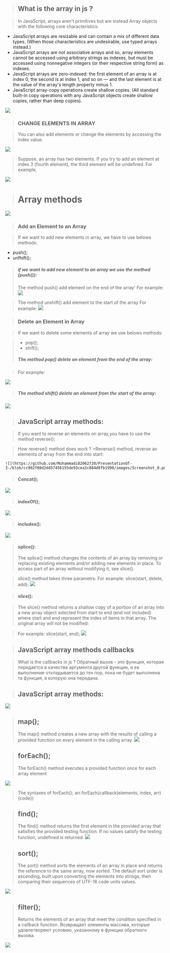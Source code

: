 > ## What is the array in js ?

 >In JavaScript, arrays aren't primitives but are instead Array objects with the following core characteristics:

 * JavaScript arrays are resizable and can contain a mix of different data types. (When those characteristics are undesirable, use typed arrays instead.)
 * JavaScript arrays are not associative arrays and so, array elements cannot be accessed using arbitrary strings as indexes, but must be accessed using nonnegative integers (or their respective string form) as indexes.
 * JavaScript arrays are zero-indexed: the first element of an array is at index 0, the second is at index 1, and so on — and the last element is at the value of the array's length property minus 1.
 * JavaScript array-copy operations create shallow copies. (All standard built-in copy operations  with    any JavaScript objects create shallow copies, rather than deep copies).

  ![](https://fuzeservers.ru/wp-content/uploads/a/5/3/a53d6fb9fa7dbfda81a1e48b7613bc82.png)

> ### CHANGE ELEMENTS IN ARRAY

  >You can also add elements or change the elements by accessing the index 
 value. 

![](https://github.com/Muhammadi02062720/PresentationOf-3-/blob/f1ca90dab692352130e34c19a4ddd95b1d70e3df/images/Screenshot_1.png)

>Suppose, an array has two elements. If you try to add an element at index 3 
(fourth element), the third element will be undefined. For example,

![](https://github.com/Muhammadi02062720/PresentationOf-3-/blob/f1ca90dab692352130e34c19a4ddd95b1d70e3df/images/Screenshot_2.png)

> # Array methods

![](https://github.com/Muhammadi02062720/PresentationOf-3-/blob/fa3d61b37ed6446496fe5f485abb613dea549d8a/images/Screenshot_3.png)

> ### Add an Element to an Array

 >If we want to add new elements in array, we have to use belows methods:

  + push();
  + unfhift();
 
>##### if we want to add new element to an array we use the method (push()):
 >The method push() add element on the end of the array'
  >For example:
  ![](https://github.com/Muhammadi02062720/PresentationOf-3-/blob/cfe543d2d55fc6cb42d790c1fd01cdf1b0f6c72a/images/Screenshot_4.png)

>The method unshift() add element to the start of the array
 >For example:
 ![](https://github.com/Muhammadi02062720/PresentationOf-3-/blob/d98db6527c2432a742cf6199bc0e23d511749b00/images/Screenshot_5.png)

 >### Delete an Element in Array

  >If we want to delete some elements of array we use belows methods:

   > * pop();
   > * shift();
 >##### The method pop() delete an element from the end of the array:

  >For example:

  ![](https://github.com/Muhammadi02062720/PresentationOf-3-/blob/e8063f349830a3d3e6d6d8eef81c909efc14bc3a/images/Screenshot_6.png)

>##### The method shift() delete an element from the start of the array:

![](https://github.com/Muhammadi02062720/PresentationOf-3-/blob/ba889dafd630b5a3605fb08abae65608c012711d/images/Screenshot_7.png)

 >## JavaScript array methods:

  >If you want to reverse an elements on array,you have to use the method reverse();

   >How reverse() method does work ?
    >Reverse() method, reverse an elements of array from the end into start:

    ![](https://github.com/Muhammadi02062720/PresentationOf-3-/blob/cc902f08d2dd57456155de93cea3c884d8fb1990/images/Screenshot_8.png)

 >#### Concat();

  ![](https://github.com/Muhammadi02062720/PresentationOf-3-/blob/3c4a28e6f6bb0882e0e5688f2458e5f4535cba5d/images/Screenshot_9.png)

>#### indexOf();

 ![](https://github.com/Muhammadi02062720/PresentationOf-3-/blob/62964d9d16241dac9f43c5f93c3ae7847e89269d/images/Screenshot_10.png)

>#### includes():

![](https://github.com/Muhammadi02062720/PresentationOf-3-/blob/5bb44d436b9cb9594752aa2cfd074bdcd71eaa59/images/Screenshot_11.png)

>#### splice():
 >The splice() method changes the contents of an array by removing or replacing existing elements and/or adding new elements in place. To access part of an array without modifying it, see slice().

  >slice() method takes three parametrs:
  >For example:    slice(start, delete, add);
  ![](https://github.com/Muhammadi02062720/PresentationOf-3-/blob/6c4ac869ac4bf11d41cd5c0ccad5cc3bd90685c8/images/Screenshot_13.png)

>#### slice():

 >The slice() method returns a shallow copy of a portion of an array into a new array object selected from start to end (end not included) where start and end represent the index of items in that array. The original array will not be modified:

  >For example:  slice(start, end);
  ![](https://github.com/Muhammadi02062720/PresentationOf-3-/blob/e5a9c599cb8d441a1624ebc222d1fbff574707fe/images/Screenshot_12.png)

>## JavaScript array methods callbacks

 >What is the callbacks in js ?
  >Обратный вызов - это функция, которая передается в качестве аргумента другой функции, и ее выполнение откладывается до тех пор, пока не будет выполнена та функция, в которую она передана.
 
 >## JavaScript array methods:

 ![](https://github.com/Muhammadi02062720/PresentationOf-3-/blob/0455bc9c84c98dca4266fc708591d11e57d73d4c/images/Screenshot_16.png)

 >## map();
  >The map() method creates a new array with the results of calling a provided function on every element in the calling array.
  ![](https://github.com/Muhammadi02062720/PresentationOf-3-/blob/11ba5ecf05b7f60a8bc77899fccdec77571876d2/images/Screenshot_17.png)

>## forEach();
 >The forEach() method executes a provided function once for each array element

 ![](https://github.com/Muhammadi02062720/PresentationOf-3-/blob/8f12ff80683fea739072daaeea889731f81352ac/images/Screenshot_18.png)

  >The syntaxes of forEach();
  >arr.forEach(callback(elements, index, arr) {code})

>## find();
 >The find() method returns the first element in the provided array that satisfies the provided testing function. If no values satisfy the testing function, undefined is returned.
![](https://github.com/Muhammadi02062720/PresentationOf-3-/blob/3886bfd767b609d2479b4b358058755b8669a449/images/Screenshot_20.png)

>## sort(); 
 >The sort() method sorts the elements of an array in place and returns the reference to the same array, now sorted. The default sort order is ascending, built upon converting the elements into strings, then comparing their sequences of UTF-16 code units values.

![](https://github.com/Muhammadi02062720/PresentationOf-3-/blob/5d0172f076e6ad5e75f1e4e1c52d1099b63bbaa0/images/Screenshot_21.png)

>## filter();
 >Returns the elements of an array that meet the condition specified in a callback function.
 >Возвращает элементы массива, которые удовлетворяют условию, указанному в функции обратного вызова.

 ![](https://github.com/Muhammadi02062720/PresentationOf-3-/blob/005c6b81dbf3b63043b5fbe7bf67f22029c2f483/images/Screenshot_23.png)